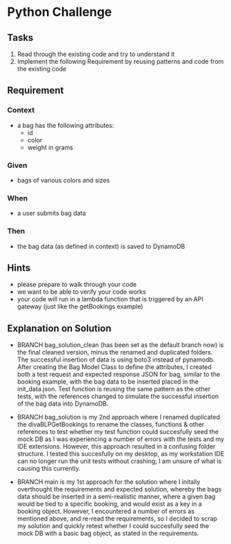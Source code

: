 # Python Challenge
## Tasks
1. Read through the existing code and try to understand it
2. Implement the following Requirement by reusing patterns and code from the existing code
## Requirement
### Context
- a bag has the following attributes:
  - id
  - color
  - weight in grams
### Given
- bags of various colors and sizes
### When
- a user submits bag data
### Then
- the bag data (as defined in context) is saved to DynamoDB

## Hints
- please prepare to walk through your code
- we want to be able to verify your code works
- your code will run in a lambda function that is triggered by an API gateway (just like the getBookings example)

## Explanation on Solution
- BRANCH bag_solution_clean (has been set as the default branch now) is the final cleaned version, minus the renamed and duplicated folders. The successful insertion of data is using boto3 instead of pynamodb. After creating the Bag Model Class to define the attributes, I created both a test request and expected response JSON for bag, similar to the booking example, with the bag data to be inserted placed in the init_data.json. Test function is reusing the same pattern as the other tests, with the references changed to simulate the successful insertion of the bag data into DynamoDB.

- BRANCH bag_solution is my 2nd approach where I renamed duplicated the divaBLPGetBookings to rename the classes, functions & other references to test whether my test function could succesfully seed the mock DB as I was experiencing a number of errors with the tests and my IDE extensions. However, this approach resulted in a confusing folder structure. I tested this succesfully on my desktop, as my workstation IDE can no longer run the unit tests without crashing; I am unsure of what is causing this currently. 

- BRANCH main is my 1st approach for the solution where I initally overthought the requirements and expected solution, whereby the bags data should be inserted in a semi-realistic manner, where a given bag would be tied to a specific booking, and would exist as a key in a booking object. However, I encountered a number of errors as mentioned above, and re-read the requirements, so I decided to scrap my solution and quickly retest whether I could succesfully seed the mock DB with a basic bag object, as stated in the requirements.